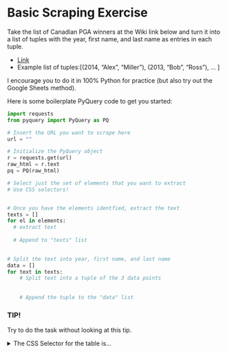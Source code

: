 # Basic Scraping Exercise

Take the list of Canadian PGA winners at the Wiki link below and turn it into a list of tuples with the year, first name, and last name as entries in each tuple.
- [Link](https://en.wikipedia.org/wiki/Canadian_PGA_Championship)
- Example list of tuples:[(2014, “Alex”, “Miller”), (2013, “Bob”, “Ross”), … ]

I encourage you to do it in 100% Python for practice (but also try out the Google Sheets method).

Here is some boilerplate PyQuery code to get you started:

```python
import requests
from pyquery import PyQuery as PQ

# Insert the URL you want to scrape here
url = ""

# Initialize the PyQuery object 
r = requests.get(url)
raw_html = r.text
pq = PQ(raw_html)

# Select just the set of elements that you want to extract
# Use CSS selectors!


# Once you have the elements identfied, extract the text
texts = []
for el in elements:
  # extract text
  
  # Append to "texts" list
  

# Split the text into year, first name, and last name
data = []
for text in texts:
    # Split text into a tuple of the 3 data points
    
    
    # Append the tuple to the "data" list

```


### TIP!

Try to do the task without looking at this tip.

<details> 
  <summary>The CSS Selector for the table is...</summary>
```python
ul = pq("ul")[1]
list_items = PQ(ul)("li")
```
</details>

